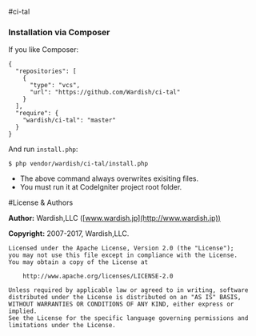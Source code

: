 #ci-tal

### Installation via Composer

If you like Composer:

~~~
{
  "repositories": [
    {
      "type": "vcs",
      "url": "https://github.com/Wardish/ci-tal"
    }
  ],
  "require": {
    "wardish/ci-tal": "master"
  }
}
~~~

And run `install.php`:

~~~
$ php vendor/wardish/ci-tal/install.php
~~~

* The above command always overwrites exisiting files.
* You must run it at CodeIgniter project root folder.


#License & Authors

**Author:** Wardish,LLC ([www.wardish.jp](http://www.wardish.jp))

**Copyright:** 2007-2017, Wardish,LLC.

```
Licensed under the Apache License, Version 2.0 (the "License");
you may not use this file except in compliance with the License.
You may obtain a copy of the License at

    http://www.apache.org/licenses/LICENSE-2.0

Unless required by applicable law or agreed to in writing, software
distributed under the License is distributed on an "AS IS" BASIS,
WITHOUT WARRANTIES OR CONDITIONS OF ANY KIND, either express or implied.
See the License for the specific language governing permissions and
limitations under the License.
```